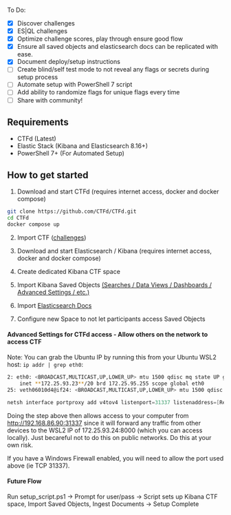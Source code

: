 To Do:
- [x] Discover challenges
- [x] ES|QL challenges
- [x] Optimize challenge scores, play through ensure good flow
- [x] Ensure all saved objects and elasticsearch docs can be replicated with ease.
- [x] Document deploy/setup instructions
- [ ] Create blind/self test mode to not reveal any flags or secrets during setup process
- [ ] Automate setup with PowerShell 7 script
- [ ] Add ability to randomize flags for unique flags every time
- [ ] Share with community!

## Requirements
- CTFd (Latest)
- Elastic Stack (Kibana and Elasticsearch 8.16+)
- PowerShell 7+ (For Automated Setup)

## How to get started
1. Download and start CTFd (requires internet access, docker and docker compose)
```bash
git clone https://github.com/CTFd/CTFd.git
cd CTFd
docker compose up
```

2. Import CTF ([challenges](https://github.com/nicpenning/kibana-ctf/blob/main/CTFd_Events/Kibana%20CTF.2024-12-13_04_17_16.zip))

3. Download and start Elasticsearch / Kibana (requires internet access, docker and docker compose)

4. Create dedicated Kibana CTF space

5. Import Kibana Saved Objects [(Searches / Data Views / Dashboards / Advanced Settings / etc.) ](https://github.com/nicpenning/kibana-ctf/tree/main/Discover)

6. Import [Elasticsearch Docs](https://github.com/nicpenning/kibana-ctf/blob/main/CTFd_Events/solutions.txt)

7. Configure new Space to not let participants access Saved Objects

#### Advanced Settings for CTFd access - Allow others on the network to access CTF
Note: You can grab the Ubuntu IP by running this from your Ubuntu WSL2 host: `ip addr | grep eth0`:
```bash
2: eth0: <BROADCAST,MULTICAST,UP,LOWER_UP> mtu 1500 qdisc mq state UP group default qlen 1000
    inet **172.25.93.23**/20 brd 172.25.95.255 scope global eth0
25: veth06010d4@if24: <BROADCAST,MULTICAST,UP,LOWER_UP> mtu 1500 qdisc noqueue master br-765cf15dc8a1 state UP group default
```

```Powershell
netsh interface portproxy add v4tov4 listenport=31337 listenaddress=[Replace this with your local IP. Example == 192.168.86.90] connectport=8000 connectaddress=[Replace this with your WSL2 IP. Example == 172.25.93.23]
```
Doing the step above then allows access to your computer from http://192.168.86.90:31337 since it will forward any traffic from other devices to the WSL2 IP of 172.25.93.24:8000 (which you can access locally). Just becareful not to do this on public networks. Do this at your own risk.

If you have a Windows Firewall enabled, you will need to allow the port used above (ie TCP 31337).

#### Future Flow
Run setup_script.ps1 -> Prompt for user/pass -> Script sets up Kibana CTF space, Import Saved Objects, Ingest Documents -> Setup Complete
